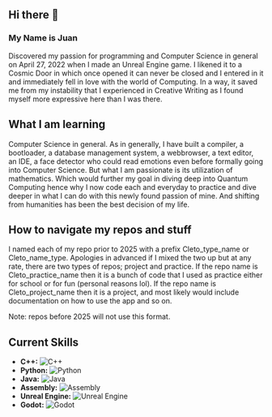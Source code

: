 ## Hi there 👋
### My Name is Juan
Discovered my passion for programming and Computer Science in general on April 27, 2022 when I made an Unreal Engine game. I likened it to a Cosmic Door in which once opened it can never be closed
and I entered in it and immediately fell in love with the world of Computing. In a way, it saved me from my instability that I experienced in Creative Writing as I found myself more expressive here
than I was there.

## What I am learning
Computer Science in general. As in generally, I have built a compiler, a bootloader, a database management system, a webbrowser, a text editor, an IDE, a face detector who could read emotions even before 
formally going into Computer Science. But what I am passionate is its utilization of mathematics. Which would further my goal in diving deep into Quantum Computing hence why I now code each and everyday
to practice and dive deeper in what I can do with this newly found passion of mine. And shifting from humanities has been the best decision of my life.

## How to navigate my repos and stuff
I named each of my repo prior to 2025 with a prefix Cleto_type_name or Cleto_name_type. Apologies in advanced if I mixed the two up but at any rate, there are two types of repos; project and practice.
If the repo name is Cleto_practice_name then it is a bunch of code that I used as practice either for school or for fun (personal reasons lol).
If the repo name is Cleto_project_name then it is a project, and most likely would include documentation on how to use the app and so on.

Note: repos before 2025 will not use this format.

## Current Skills
* **C++:** ![C++](https://img.shields.io/badge/C++-00599C?style=for-the-badge&logo=c%2B%2B&logoColor=white) 
* **Python:** ![Python](https://img.shields.io/badge/Python-3776AB?style=for-the-badge&logo=python&logoColor=white) 
* **Java:** ![Java](https://img.shields.io/badge/Java-ED8B00?style=for-the-badge&logo=java&logoColor=white) 
* **Assembly:** ![Assembly](https://img.shields.io/badge/Assembly-000000?style=for-the-badge&logo=assembly&logoColor=white) 
* **Unreal Engine:** ![Unreal Engine](https://img.shields.io/badge/Unreal_Engine-313131?style=for-the-badge&logo=unrealengine&logoColor=white)
* **Godot:** ![Godot](https://img.shields.io/badge/Godot-429CAA?style=for-the-badge&logo=godot&logoColor=white)


<!--
**ArtemioVibora/ArtemioVibora** is a ✨ _special_ ✨ repository because its `README.md` (this file) appears on your GitHub profile.

Here are some ideas to get you started:

- 🔭 I’m currently working on ... 
- 🌱 I’m currently learning ...
- 👯 I’m looking to collaborate on ...
- 🤔 I’m looking for help with ...
- 💬 Ask me about ...
- 📫 How to reach me: ...
- 😄 Pronouns: ...
- ⚡ Fun fact: ...
-->
